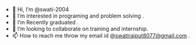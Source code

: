 - 👋 Hi, I’m @swati-2004
- 👀 I’m interested in programing and  problem solving .
- 🌱 I’m  Recently graduated .
- 💞️ I’m looking to collaborate on training and internship.
- 📫 How to reach me throw my email id @swatirajput8077@gmail.com .

<!---
swati-2004/swati-2004 is a ✨ special ✨ repository because its `README.md` (this file) appears on your GitHub profile.
You can click the Preview link to take a look at your changes.
--->
